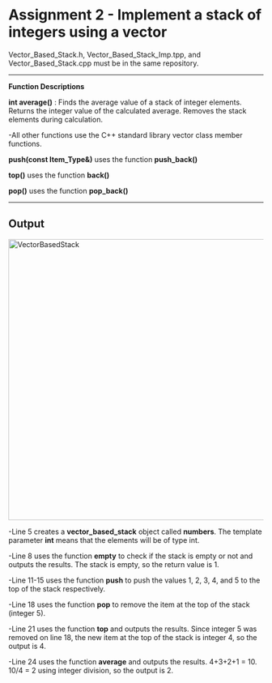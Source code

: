 # Assignment 2 - Implement a stack of integers using a vector

Vector_Based_Stack.h, Vector_Based_Stack_Imp.tpp, and Vector_Based_Stack.cpp must be in the same repository.

---
**Function Descriptions**

**int average()** : Finds the average value of a stack of integer elements. Returns the integer value of the calculated average. Removes the stack elements during calculation.

-All other functions use the C++ standard library vector class member functions.

**push(const Item_Type&)** uses the function **push_back()**

**top()** uses the function **back()**

**pop()** uses the function **pop_back()**


---
## Output

<img width="555" alt="VectorBasedStack" src="https://github.com/user-attachments/assets/716c6986-087c-43a5-87bf-5f00c9c9f236">

-Line 5 creates a **vector_based_stack** object called **numbers**. The template parameter **int** means that the elements will be of type int.

-Line 8 uses the function **empty** to check if the stack is empty or not and outputs the results. The stack is empty, so the return value is 1.

-Line 11-15 uses the function **push** to push the values 1, 2, 3, 4, and 5 to the top of the stack respectively.

-Line 18 uses the function **pop** to remove the item at the top of the stack (integer 5).

-Line 21 uses the function **top** and outputs the results. Since integer 5 was removed on line 18, the new item at the top of the stack is integer 4, so the output is 4.

-Line 24 uses the function **average** and outputs the results. 4+3+2+1 = 10. 10/4 = 2 using integer division, so the output is 2.
